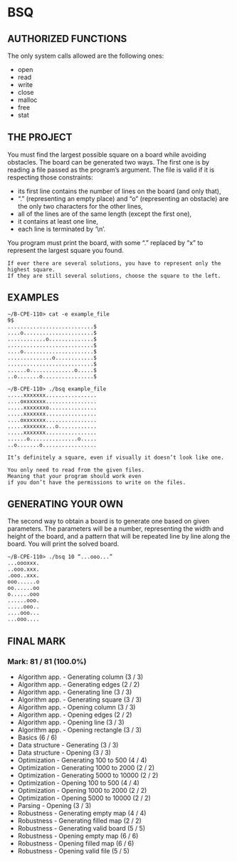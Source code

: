 # BSQ

## AUTHORIZED FUNCTIONS

The only system calls allowed are the following ones:

- open
- read
- write
- close
- malloc
- free
- stat

## THE PROJECT

You must find the largest possible square on a board while avoiding obstacles.
The board can be generated two ways. The first one is by reading a file passed as the program’s argument.
The file is valid if it is respecting those constraints:

- its first line contains the number of lines on the board (and only that),
- “.” (representing an empty place) and “o” (representing an obstacle) are the only two characters for the other lines,
- all of the lines are of the same length (except the first one),
- it contains at least one line,
- each line is terminated by ‘\n’.

You program must print the board, with some “.” replaced by “x” to represent the largest square you found.

```text
If ever there are several solutions, you have to represent only the highest square.
If they are still several solutions, choose the square to the left.
```

## EXAMPLES

```text
∼/B-CPE-110> cat -e example_file
9$
...........................$
....o......................$
............o..............$
...........................$
....o......................$
..............o............$
...........................$
......o..............o.....$
..o.......o................$
```

```text
∼/B-CPE-110> ./bsq example_file
.....xxxxxxx................
....oxxxxxxx................
.....xxxxxxxo...............
.....xxxxxxx................
....oxxxxxxx................
.....xxxxxxx...o............
.....xxxxxxx................
......o...............o.....
..o.......o.................
```

```text
It’s definitely a square, even if visually it doesn’t look like one.
```

```text
You only need to read from the given files.
Meaning that your program should work even
if you don’t have the permissions to write on the files.
```

## GENERATING YOUR OWN

The second way to obtain a board is to generate one based on given parameters. The parameters will be a number, representing the width and height of the board, and a pattern that will be repeated line by line along the board.
You will print the solved board.

```text
∼/B-CPE-110> ./bsq 10 “...ooo...”
...oooxxx.
..ooo.xxx.
.ooo..xxx.
ooo......o
oo......oo
o......ooo
......ooo.
.....ooo..
....ooo...
...ooo....
```

## FINAL MARK

### Mark: 81 / 81 (100.0%)

- Algorithm app. - Generating column (3 / 3)
- Algorithm app. - Generating edges (2 / 2)
- Algorithm app. - Generating line (3 / 3)
- Algorithm app. - Generating square (3 / 3)
- Algorithm app. - Opening column (3 / 3)
- Algorithm app. - Opening edges (2 / 2)
- Algorithm app. - Opening line (3 / 3)
- Algorithm app. - Opening rectangle (3 / 3)
- Basics (6 / 6)
- Data structure - Generating (3 / 3)
- Data structure - Opening (3 / 3)
- Optimization - Generating 100 to 500 (4 / 4)
- Optimization - Generating 1000 to 2000 (2 / 2)
- Optimization - Generating 5000 to 10000 (2 / 2)
- Optimization - Opening 100 to 500 (4 / 4)
- Optimization - Opening 1000 to 2000 (2 / 2)
- Optimization - Opening 5000 to 10000 (2 / 2)
- Parsing - Opening (3 / 3)
- Robustness - Generating empty map (4 / 4)
- Robustness - Generating filled map (2 / 2)
- Robustness - Generating valid board (5 / 5)
- Robustness - Opening empty map (6 / 6)
- Robustness - Opening filled map (6 / 6)
- Robustness - Opening valid file (5 / 5)
